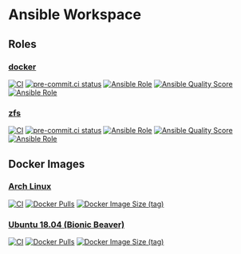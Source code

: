 # Ansible Workspace

## Roles

### [docker](https://github.com/f-koehler/ansible-role-docker)

[![CI](https://github.com/f-koehler/ansible-role-docker/workflows/CI/badge.svg?event=push)](https://github.com/f-koehler/ansible-role-docker/actions?query=workflow%3ACI)
[![pre-commit.ci status](https://results.pre-commit.ci/badge/github/f-koehler/ansible-role-docker/main.svg)](https://results.pre-commit.ci/latest/github/f-koehler/ansible-role-docker/main)
[![Ansible Role](https://img.shields.io/ansible/role/56442)](https://galaxy.ansible.com/f_koehler/docker)
[![Ansible Quality Score](https://img.shields.io/ansible/quality/56442)](https://galaxy.ansible.com/f_koehler/docker)
[![Ansible Role](https://img.shields.io/ansible/role/d/56442)](https://galaxy.ansible.com/f_koehler/docker)

### [zfs](https://github.com/f-koehler/ansible-role-zfs)

[![CI](https://github.com/f-koehler/ansible-role-zfs/workflows/CI/badge.svg?event=push)](https://github.com/f-koehler/ansible-role-zfs/actions?query=workflow%3ACI)
[![pre-commit.ci status](https://results.pre-commit.ci/badge/github/f-koehler/ansible-role-zfs/main.svg)](https://results.pre-commit.ci/latest/github/f-koehler/ansible-role-zfs/main)
[![Ansible Role](https://img.shields.io/ansible/role/56443)](https://galaxy.ansible.com/f_koehler/zfs)
[![Ansible Quality Score](https://img.shields.io/ansible/quality/56443)](https://galaxy.ansible.com/f_koehler/zfs)
[![Ansible Role](https://img.shields.io/ansible/role/d/56443)](https://galaxy.ansible.com/f_koehler/zfs)

## Docker Images

### [Arch Linux](https://github.com/f-koehler/docker-archlinux-ansible)

[![CI](https://github.com/f-koehler/docker-archlinux-ansible/actions/workflows/build.yml/badge.svg)](https://github.com/f-koehler/docker-archlinux-ansible/actions/workflows/build.yml)
[![Docker Pulls](https://img.shields.io/docker/pulls/fabiankoehler/archlinux-ansible)](https://hub.docker.com/r/fabiankoehler/archlinux-ansible)
[![Docker Image Size (tag)](https://img.shields.io/docker/image-size/fabiankoehler/archlinux-ansible/latest)](https://hub.docker.com/r/fabiankoehler/archlinux-ansible)

### [Ubuntu 18.04 (Bionic Beaver)](https://github.com/f-koehler/docker-ubuntu1804-ansible)

[![CI](https://github.com/f-koehler/docker-ubuntu1804-ansible/actions/workflows/build.yml/badge.svg)](https://github.com/f-koehler/docker-ubuntu1804-ansible/actions/workflows/build.yml)
[![Docker Pulls](https://img.shields.io/docker/pulls/fabiankoehler/ubuntu1804-ansible)](https://hub.docker.com/r/fabiankoehler/ubuntu1804-ansible)
[![Docker Image Size (tag)](https://img.shields.io/docker/image-size/fabiankoehler/ubuntu1804-ansible/latest)](https://hub.docker.com/r/fabiankoehler/ubuntu1804-ansible)
